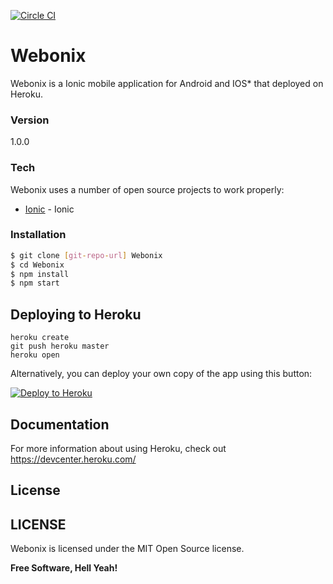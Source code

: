 [![Circle CI](https://circleci.com/gh/driftyco/ionic.svg?style=svg)](https://circleci.com/gh/driftyco/ionic)

# Webonix

Webonix is a Ionic mobile application for Android and IOS* that deployed on Heroku.

### Version
1.0.0

### Tech

Webonix uses a number of open source projects to work properly:

* [Ionic] - Ionic 


### Installation

```sh
$ git clone [git-repo-url] Webonix
$ cd Webonix
$ npm install
$ npm start
```

## Deploying to Heroku

```
heroku create
git push heroku master
heroku open
```

Alternatively, you can deploy your own copy of the app using this button:

[![Deploy to Heroku](https://www.herokucdn.com/deploy/button.png)](https://heroku.com/deploy)

## Documentation

For more information about using Heroku, check out https://devcenter.heroku.com/

License
----

## LICENSE

Webonix is licensed under the MIT Open Source license.


**Free Software, Hell Yeah!**


[ionic]:http://ionicframework.com/
[git-repo-url]:https://github.com/LordK1/webonix.git